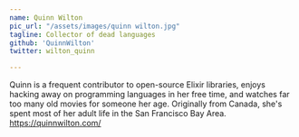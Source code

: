 ```yaml
---
name: Quinn Wilton
pic_url: "/assets/images/quinn wilton.jpg"
tagline: Collector of dead languages
github: 'QuinnWilton'
twitter: wilton_quinn

---
```

Quinn is a frequent contributor to open-source Elixir libraries, enjoys hacking away on programming languages in her free time, and watches far too many old movies for someone her age. Originally from Canada, she's spent most of her adult life in the San Francisco Bay Area.
https://quinnwilton.com/
